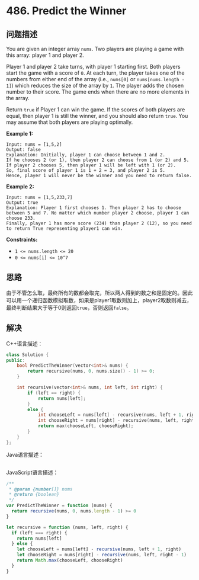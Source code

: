 # 486. Predict the Winner

## 问题描述

You are given an integer array `nums`. Two players are playing a game with this array: player 1 and player 2.

Player 1 and player 2 take turns, with player 1 starting first. Both players start the game with a score of `0`. At each turn, the player takes one of the numbers from either end of the array (i.e., `nums[0]` or `nums[nums.length - 1]`) which reduces the size of the array by `1`. The player adds the chosen number to their score. The game ends when there are no more elements in the array.

Return `true` if Player 1 can win the game. If the scores of both players are equal, then player 1 is still the winner, and you should also return `true`. You may assume that both players are playing optimally.

**Example 1:**

```
Input: nums = [1,5,2]
Output: false
Explanation: Initially, player 1 can choose between 1 and 2.
If he chooses 2 (or 1), then player 2 can choose from 1 (or 2) and 5. If player 2 chooses 5, then player 1 will be left with 1 (or 2).
So, final score of player 1 is 1 + 2 = 3, and player 2 is 5.
Hence, player 1 will never be the winner and you need to return false.
```

**Example 2:**

```
Input: nums = [1,5,233,7]
Output: true
Explanation: Player 1 first chooses 1. Then player 2 has to choose between 5 and 7. No matter which number player 2 choose, player 1 can choose 233.
Finally, player 1 has more score (234) than player 2 (12), so you need to return True representing player1 can win.
```

**Constraints:**

- `1 <= nums.length <= 20`
- `0 <= nums[i] <= 10^7`

## 思路

由于不管怎么取，最终所有的数都会取完，所以两人得到的数之和是固定的。因此可以用一个递归函数模拟取数，如果是player1取数则加上，player2取数则减去，最终判断结果大于等于0则返回`true`，否则返回`false`。

## 解决

C++语言描述：

```c++
class Solution {
public:
    bool PredictTheWinner(vector<int>& nums) {
        return recursive(nums, 0, nums.size() - 1) >= 0;
    }

    int recursive(vector<int>& nums, int left, int right) {
        if (left == right) {
            return nums[left];
        }
        else {
            int chooseLeft = nums[left] - recursive(nums, left + 1, right);
            int chooseRight = nums[right] - recursive(nums, left, right - 1);
            return max(chooseLeft, chooseRight);
        }
    }
};
```

Java语言描述：

```java

```

JavaScript语言描述：

```javascript
/**
 * @param {number[]} nums
 * @return {boolean}
 */
var PredictTheWinner = function (nums) {
  return recursive(nums, 0, nums.length - 1) >= 0
}

let recursive = function (nums, left, right) {
  if (left === right) {
    return nums[left]
  } else {
    let chooseLeft = nums[left] - recursive(nums, left + 1, right)
    let chooseRight = nums[right] - recursive(nums, left, right - 1)
    return Math.max(chooseLeft, chooseRight)
  }
}
```
